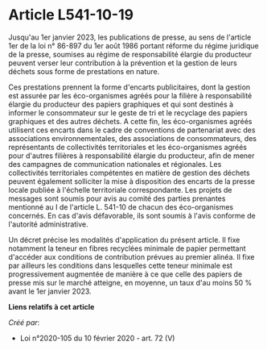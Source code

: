 # Article L541-10-19

Jusqu'au 1er janvier 2023, les publications de presse, au sens de l'article 1er de la loi n° 86-897 du 1er août 1986 portant
réforme du régime juridique de la presse, soumises au régime de responsabilité élargie du producteur peuvent verser leur
contribution à la prévention et la gestion de leurs déchets sous forme de prestations en nature.

Ces prestations prennent la forme d'encarts publicitaires, dont la gestion est assurée par les éco-organismes agréés pour la
filière à responsabilité élargie du producteur des papiers graphiques et qui sont destinés à informer le consommateur sur le
geste de tri et le recyclage des papiers graphiques et des autres déchets. A cette fin, les éco-organismes agréés utilisent
ces encarts dans le cadre de conventions de partenariat avec des associations environnementales, des associations de
consommateurs, des représentants de collectivités territoriales et les éco-organismes agréés pour d'autres filières à
responsabilité élargie du producteur, afin de mener des campagnes de communication nationales et régionales. Les
collectivités territoriales compétentes en matière de gestion des déchets peuvent également solliciter la mise à disposition
des encarts de la presse locale publiée à l'échelle territoriale correspondante. Les projets de messages sont soumis pour
avis au comité des parties prenantes mentionné au I de l'article L. 541-10 de chacun des éco-organismes concernés. En cas
d'avis défavorable, ils sont soumis à l'avis conforme de l'autorité administrative.

Un décret précise les modalités d'application du présent article. Il fixe notamment la teneur en fibres recyclées minimale de
papier permettant d'accéder aux conditions de contribution prévues au premier alinéa. Il fixe par ailleurs les conditions
dans lesquelles cette teneur minimale est progressivement augmentée de manière à ce que celle des papiers de presse mis sur
le marché atteigne, en moyenne, un taux d'au moins 50 % avant le 1er janvier 2023.

**Liens relatifs à cet article**

_Créé par_:

  - Loi n°2020-105 du 10 février 2020 - art. 72 (V)

